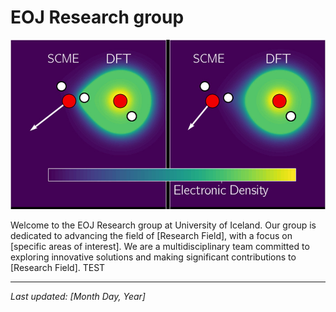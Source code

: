 # EOJ Research group

![Research Group Image](welcome.jpg)

Welcome to the EOJ Research group at University of Iceland. Our group is dedicated to advancing the field of [Research Field], with a focus on [specific areas of interest]. We are a multidisciplinary team committed to exploring innovative solutions and making significant contributions to [Research Field].
TEST

---

*Last updated: [Month Day, Year]*
